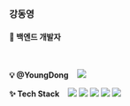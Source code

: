 ### 강동영

<h4>🐥 백엔드 개발자</h4>
<br>

<p>
<b>💡 @YoungDong</b>
&nbsp;&nbsp;
<img src="https://img.shields.io/badge/Gmail-d14836?style=flat&logo=Gmail&logoColor=white&link=programmer7771@gmail.com"/></a>
<!--#[![Hits](https://hits.seeyoufarm.com/api/count/incr/badge.svg?url=https%3A%2F%2Fgithub.com%2Fhammang&count_bg=%23F08080&title_bg=%23555555&icon=github.svg&icon_color=%23E7E7E7&title=HITS&edge_flat=false)](https://hits.seeyoufarm.com)-->
</p>

<p>
<b>✨ Tech Stack</b>
&nbsp;&nbsp;
<img src="https://img.shields.io/badge/Java-007396?style=flat&logo=Java&logoColor=white"/></a>
<img src="https://img.shields.io/badge/JS-F7DF1E?style=flat&logo=JavaScript&logoColor=white"/></a>
<img src="https://img.shields.io/badge/HTML-E34F26?style=flat&logo=HTML5&logoColor=white"/></a>
<img src="https://img.shields.io/badge/CSS-1572B6?style=flat&logo=CSS3&logoColor=white"/></a>
<img src="https://img.shields.io/badge/spring-6DB33F?style=flat&logo=Spring&logoColor=white"/></a>
</p>

<br>

<!--![Anurag's github stats](https://github-readme-stats.vercel.app/api?username=hammang&count_private=true&show_icons=true)-->




<!--
**YoungDong99/YoungDong99** is a ✨ _special_ ✨ repository because its `README.md` (this file) appears on your GitHub profile.

Here are some ideas to get you started:

- 🔭 I’m currently working on ...
- 🌱 I’m currently learning ...
- 👯 I’m looking to collaborate on ...
- 🤔 I’m looking for help with ...
- 💬 Ask me about ...
- 📫 How to reach me: ...
- 😄 Pronouns: ...
- ⚡ Fun fact: ...
-->
